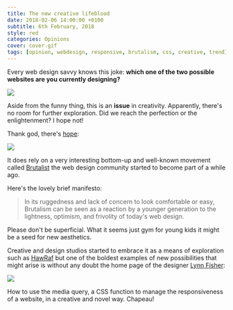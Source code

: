 ```yaml
---
title: The new creative lifeblood
date: 2018-02-06 14:00:00 +0100
subtitle: 6th February, 2018
style: red
categories: Opinions
cover: cover.gif
tags: [opinion, webdesign, responsive, brutalism, css, creative, trend]
---
```


Every web design savvy knows this joke: **which one of the two possible websites are you currently designing?**

![](/assets/posts/the-new-creative-lifeblood/type-of-website.png)

Aside from the funny thing, this is an **issue** in creativity. Apparently, there's no room for further exploration. Did we reach the perfection or the enlightenment? I hope not!

Thank god, there's [hope](http://brutalistwebsites.com/):

![](/assets/posts/the-new-creative-lifeblood/brutaistwebsite.png)

It does rely on a very interesting bottom-up and well-known movement called [Brutalist](https://en.wikipedia.org/wiki/Brutalist_architecture) the web design community started to become part of a while ago.

Here's the lovely brief manifesto:

> In its ruggedness and lack of concern to look comfortable or easy, Brutalism can be seen as a reaction by a younger generation to the lightness, optimism, and frivolity of today's web design.

Please don't be superficial. What it seems just gym for young kids it might be a seed for new aesthetics. 

Creative and design studios started to embrace it as a means of exploration such as [HawRaf](http://hawraf.com/) but one of the boldest examples of new possibilities that might arise is without any doubt the home page of the designer [Lynn Fisher](https://lynnandtonic.com/):

![](/assets/posts/the-new-creative-lifeblood/cover.gif)

How to use the media query, a CSS function to manage the responsiveness of a website, in a creative and novel way. Chapeau!